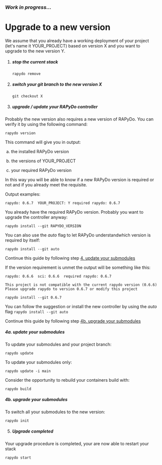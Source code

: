 ### *Work in progress...*



# Upgrade to a new version

We assume that you already have a working deployment of your project (let's name it YOUR_PROJECT) based on version X and you want to upgrade to the new version Y.

1. ##### stop the current stack

   `rapydo remove`

2. ##### switch your git branch to the new version X

   `git checkout X`

3. ##### upgrade / update your RAPyDo controller

Probably the new version also requires a new version of RAPyDo. You can verify it by using the following command:

`rapydo version`

This command will give you in output:

​	a. the installed RAPyDo version

​	b. the versions of YOUR_PROJECT

​	c. your required RAPyDo version

In this way you will be able to know if a new RAPyDo version is required or not and if you already meet the requisite.



Output examples:

`rapydo: 0.6.7	YOUR_PROJECT: Y	required rapydo: 0.6.7`

You already have the required RAPyDo version. Probably you want to upgrade the controller anyway:

`rapydo install --git RAPYDO_VERSION`

You can also use the *auto* flag to let RAPyDo understandwhich version is required  by itself:

`rapydo install --git auto`

Continue this guide by following step [4. update your submodules](user_guide.md#4a-update-your-submodules)



If the version requirement is unmet the output will be something like this:

`rapydo: 0.6.6	sci: 0.6.6	required rapydo: 0.6.7`

`This project is not compatible with the current rapydo version (0.6.6)`
`Please upgrade rapydo to version 0.6.7 or modify this project`

`rapydo install --git 0.6.7`

You can follow the suggestion or install the new controller by using the *auto* flag `rapydo install --git auto`

Continue this guide by following step [4b. upgrade your submodules](user_guide.md#4b-upgrade-your-submodules)



##### 	4a. update your submodules

To update your submodules and your project branch:

`rapydo update`

To update your submodules only:

`rapydo update -i main`

Consider the opportunity to rebuild your containers build with:

`rapydo build`



##### 	4b. upgrade your submodules

To switch all your submodules to the new version:

`rapydo init`



5. ##### Upgrade completed

Your upgrade procedure is completed, your are now able to restart your stack

`rapydo start`